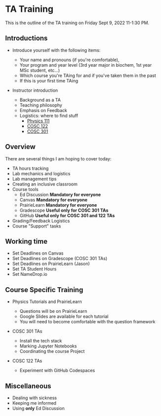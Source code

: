 # TA Training 

This is the outline of the TA training on Friday Sept 9, 2022 11-1:30 PM.

## Introductions

- Introduce yourself with the following items:
    - Your name and pronouns (if you're comfortable), 
    - Your program and year level (3rd year major in biochem, 1st year MSc student, etc...)
    - Which course you're TAing for and if you've taken them in the past
    - If this is your first time TAing

- Instructor introduction
    - Background as a TA
    - Teaching philosophy 
    - Emphasis on Feedback
    - Logistics: where to find stuff
        - [Physics 111](https://firas.moosvi.com/courses/phys111/2022_WT1)
        - [COSC 122](https://firas.moosvi.com/courses/cosc122/2022_WT1)
        - [COSC 301](https://firas.moosvi.com/courses/cosc301/2022_WT1)

## Overview

There are several things I am hoping to cover today:

- TA hours tracking
- Lab mechanics and logistics
- Lab management tips
- Creating an inclusive classroom
- Course tools
    - Ed Discussion **Mandatory for everyone**
    - Canvas **Mandatory for everyone**
    - PrairieLearn **Mandatory for everyone**
    - Gradescope **Useful only for COSC 301 TAs**
    - GitHub **Useful only for COSC 301 and 122 TAs**
- Grading/Feedback Logistics
- Course "Support" tasks

## Working time

- Set Deadlines on Canvas
- Set Deadlines on Gradescope (COSC 301 TAs)
- Set Deadlines on PrairieLearn (Jason)
- Set TA Student Hours
- Set NameDrop.io

## Course Specific Training

- Physics Tutorials and PrairieLearn
    - Questions will be on PrairieLearn
    - Google Slides are available for each tutorial
    - You will need to become comfortable with the question framework

- COSC 301 TAs
    - Install the tech stack
    - Marking Jupyter Notebooks
    - Coordinating the course Project

- COSC 122 TAs 
    - Experiment with GitHub Codespaces

## Miscellaneous

- Dealing with sickness
- Keeping me informed
- Using **only** Ed Discussion